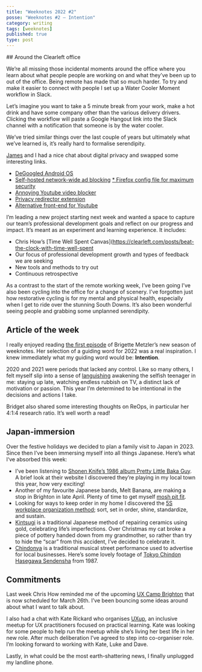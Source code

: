 ```yaml
---
title: "Weeknotes 2022 #2"
posse: "Weeknotes #2 – Intention"
category: writing
tags: [weeknotes]
published: true
type: post
---
```


## Around the Clearleft office

We’re all missing those incidental moments around the office where you learn about what people people are working on and what they’ve been up to out of the office. Being remote has made that so much harder. To try and make it easier to connect with people I set up a Water Cooler Moment workflow in Slack.

Let’s imagine you want to take a 5 minute break from your work, make a hot drink and have some company other than the various delivery drivers. Clicking the workflow will paste a Google Hangout link into the Slack channel with a notification that someone is by the water cooler.

We’ve tried similar things over the last couple of years but ultimately what we’ve learned is, it’s really hard to formalise serendipity.

[James](https://clearleft.com/about/team/james-gilyead) and I had a nice chat about digital privacy and swapped some interesting links.

* [DeGoogled Android OS](https://e.foundation/e-os/)
* [Self-hosted network-wide ad blocking](https://pi-hole.net/)
[* Firefox config file for maximum security](https://github.com/arkenfox/user.js)
* [Annoying Youtube video blocker](https://addons.mozilla.org/en-US/firefox/addon/blocktube/)
* [Privacy redirector extension](https://github.com/SimonBrazell/privacy-redirect)
* [Alternative front-end for Youtube](https://yewtu.be/)

I’m leading a new project starting next week and wanted a space to capture  our team’s professional development goals and reflect on our progress and impact. It’s meant as an experiment and learning experience. It includes:

* Chris How’s [Time Well Spent Canvas](https://clearleft.com/posts/beat-the-clock-with-time-well-spent
* Our focus of professional development growth and types of feedback we are seeking
* New tools and methods to try out
* Continuous retrospective

As a contrast to the start of the remote working week, I’ve been going I’ve also been cycling into the office for a change of scenery. I’ve forgotten just how restorative cycling is for my mental and physical health, especially when I get to ride over the stunning South Downs. It’s also been wonderful seeing people and grabbing some unplanned serendipity.

## Article of the week

I really enjoyed reading [the first episode](https://brigette-metzler.medium.com/weeknotes-se03e01-c8d2d62d9a62) of Brigette Metzler’s new season of weeknotes. Her selection of a guiding word for 2022 was a real inspiration. I knew immediately what my guiding word would be: **Intention**.

2020 and 2021 were periods that lacked any control. Like so many others, I felt myself slip into a sense of [languishing](https://www.nytimes.com/2021/04/19/well/mind/covid-mental-health-languishing.html) awakening the selfish teenager in me: staying up late, watching endless rubbish on TV, a distinct lack of motivation or passion. This year I’m determined to be intentional in the decisions and actions I take.

Bridget also shared some interesting thoughts on ReOps, in particular her 4:1:4 research ratio. It’s well worth a read!

## Japan-immersion

Over the festive holidays we decided to plan a family visit to Japan in 2023. Since then I’ve been immersing myself into all things Japanese. Here’s what I‘ve absorbed this week:

* I’ve been listening to [Shonen Knife’s 1986 album Pretty Little Baka Guy](http://www.shonenknife.net/discs/discs_pretty_l_b_g.html). A brief look at their website I discovered they’re playing in my local town this year, how very exciting!
* Another of my favourite Japanese bands, Melt Banana, are making a stop in Brighton in late April. Plenty of time to get myself [mosh pit fit](https://www.youtube.com/watch?v=91rsvv9fNOE).
* Looking for ways to keep order in my home I discovered the [5S workplace organization method](https://en.wikipedia.org/wiki/5S_%28methodology%29); sort, set in order, shine, standardize, and sustain.
* [Kintsugi](https://www.artsy.net/article/artsy-editorial-centuries-old-japanese-tradition-mending-broken-ceramics-gold) is a traditional Japanese method of repairing ceramics using gold, celebrating life’s imperfections. Over Christmas my cat broke a piece of pottery handed down from my grandmother, so rather than try to hide the “scar” from this accident, I’ve decided to celebrate it.
* [Chindonya](https://features.japantimes.co.jp/chindonya/) is a traditional musical street performance used to advertise for local businesses. Here’s some lovely footage of [Tokyo Chindon Hasegawa Sendensha](https://youtu.be/YC1s3FD93Hw) from 1987.

## Commitments

Last week Chris How reminded me of the upcoming [UX Camp Brighton](https://www.uxcampbrighton.org/) that is now scheduled for March 26th. I’ve been bouncing some ideas around about what I want to talk about.

I also had a chat with Kate Rickard who organises [UXup](https://twitter.com/UXup_Brighton), an inclusive meetup for UX practitioners focused on practical learning. Kate was looking for some people to help run the meetup while she’s living her best life in her new role. After much deliberation I’ve agreed to step into co-organiser role. I’m looking forward to working with Kate, Luke and Dave.

Lastly, in what could be the most earth-shattering news, I finally unplugged my landline phone.
